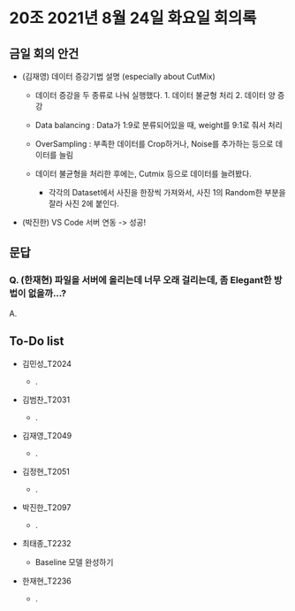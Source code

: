# 20조 2021년 8월 24일 화요일 회의록

## 금일 회의 안건

- (김재영) 데이터 증강기법 설명 (especially about CutMix)
  - 데이터 증강을 두 종류로 나눠 실행했다. 1. 데이터 불균형 처리 2. 데이터 양 증강

  - Data balancing : Data가 1:9로 분류되어있을 때, weight를 9:1로 줘서 처리
  - OverSampling : 부족한 데이터를 Crop하거나, Noise를 추가하는 등으로 데이터를 늘림

  - 데이터 불균형을 처리한 후에는, Cutmix 등으로 데이터를 늘려봤다.
    - 각각의 Dataset에서 사진을 한장씩 가져와서, 사진 1의 Random한 부분을 잘라 사진 2에 붙인다.

- (박진한) VS Code 서버 연동 -> 성공!

## 문답

### Q. (한재현) 파일을 서버에 올리는데 너무 오래 걸리는데, 좀 Elegant한 방법이 없을까...?

A. 

## To-Do list

* 김민성_T2024
  * .

* 김범찬_T2031
  * .

* 김재영_T2049
  * .

* 김정현_T2051
  * .

* 박진한_T2097
  * .

* 최태종_T2232
  * Baseline 모델 완성하기

* 한재현_T2236
  * .
